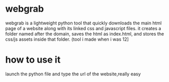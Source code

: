 # webgrab
webgrab is a lightweight python tool that quickly downloads the main html page of a website along with its linked css and javascript files. it creates a folder named after the domain, saves the html as index.html, and stores the css/js assets inside that folder.
(tool i made when i was 12]
# how to use it
launch the python file and type the url of the website,really easy
